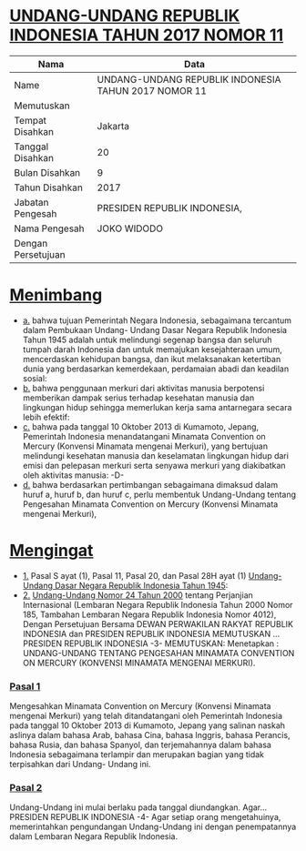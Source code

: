 # [UNDANG-UNDANG REPUBLIK INDONESIA TAHUN 2017 NOMOR 11](http://example.org/legal/document/uu/2017/11)

| Nama | Data |
| ------ | ----- |
|Name|UNDANG-UNDANG REPUBLIK INDONESIA TAHUN 2017 NOMOR 11|
|Memutuskan||
|Tempat Disahkan|Jakarta|
|Tanggal Disahkan|20|
|Bulan Disahkan|9|
|Tahun Disahkan|2017|
|Jabatan Pengesah|PRESIDEN REPUBLIK INDONESIA,|
|Nama Pengesah|JOKO WIDODO|
|Dengan Persetujuan||
# [Menimbang](http://example.org/legal/document/uu/2017/11/menimbang)

* [a.](http://example.org/legal/document/uu/2017/11/menimbang/point/a) bahwa tujuan Pemerintah Negara Indonesia, sebagaimana tercantum dalam Pembukaan Undang- Undang Dasar Negara Republik Indonesia Tahun 1945 adalah untuk melindungi segenap bangsa dan seluruh tumpah darah Indonesia dan untuk memajukan kesejahteraan umum, mencerdaskan kehidupan bangsa, dan ikut melaksanakan ketertiban dunia yang berdasarkan kemerdekaan, perdamaian abadi dan keadilan sosial:
* [b.](http://example.org/legal/document/uu/2017/11/menimbang/point/b) bahwa penggunaan merkuri dari aktivitas manusia berpotensi memberikan dampak serius terhadap kesehatan manusia dan lingkungan hidup sehingga memerlukan kerja sama antarnegara secara lebih efektif:
* [c.](http://example.org/legal/document/uu/2017/11/menimbang/point/c) bahwa pada tanggal 10 Oktober 2013 di Kumamoto, Jepang, Pemerintah Indonesia menandatangani Minamata Convention on Mercury (Konvensi Minamata mengenai Merkuri), yang bertujuan melindungi kesehatan manusia dan keselamatan lingkungan hidup dari emisi dan pelepasan merkuri serta senyawa merkuri yang diakibatkan oleh aktivitas manusia: -D-
* [d.](http://example.org/legal/document/uu/2017/11/menimbang/point/d) bahwa berdasarkan pertimbangan sebagaimana dimaksud dalam huruf a, huruf b, dan huruf c, perlu membentuk Undang-Undang tentang Pengesahan Minamata Convention on Mercury (Konvensi Minamata mengenai Merkuri),
# [Mengingat](http://example.org/legal/document/uu/2017/11/mengingat)

* [1.](http://example.org/legal/document/uu/2017/11/mengingat/point/0001) Pasal S ayat (1), Pasal 11, Pasal 20, dan Pasal 28H ayat (1) [Undang-Undang Dasar Negara Republik Indonesia Tahun 1945](http://example.org/legal/document/uu):
* [2.](http://example.org/legal/document/uu/2017/11/mengingat/point/0002) [Undang-Undang Nomor 24 Tahun 2000](http://example.org/legal/document/uu/2000/24) tentang Perjanjian Internasional (Lembaran Negara Republik Indonesia Tahun 2000 Nomor 185, Tambahan Lembaran Negara Republik Indonesia Nomor 4012), Dengan Persetujuan Bersama DEWAN PERWAKILAN RAKYAT REPUBLIK INDONESIA dan PRESIDEN REPUBLIK INDONESIA MEMUTUSKAN ... PRESIDEN REPUBLIK INDONESIA -3- MEMUTUSKAN: Menetapkan : UNDANG-UNDANG TENTANG PENGESAHAN MINAMATA CONVENTION ON MERCURY (KONVENSI MINAMATA MENGENAI MERKURI).

### [Pasal 1](http://example.org/legal/document/uu/2017/11/pasal/0001)
Mengesahkan Minamata Convention on Mercury (Konvensi Minamata mengenai Merkuri) yang telah ditandatangani oleh Pemerintah Indonesia pada tanggal 10 Oktober 2013 di Kumamoto, Jepang yang salinan naskah aslinya dalam bahasa Arab, bahasa Cina, bahasa Inggris, bahasa Perancis, bahasa Rusia, dan bahasa Spanyol, dan terjemahannya dalam bahasa Indonesia sebagaimana terlampir dan merupakan bagian yang tidak terpisahkan dari Undang- Undang ini.


### [Pasal 2](http://example.org/legal/document/uu/2017/11/pasal/0002)
Undang-Undang ini mulai berlaku pada tanggal diundangkan. Agar... PRESIDEN REPUBLIK INDONESIA -4- Agar setiap orang mengetahuinya, memerintahkan pengundangan Undang-Undang ini dengan penempatannya dalam Lembaran Negara Republik Indonesia.
